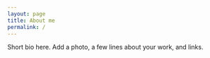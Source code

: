 ```yaml
---
layout: page
title: About me
permalink: /
---
```


Short bio here. Add a photo, a few lines about your work, and links.
